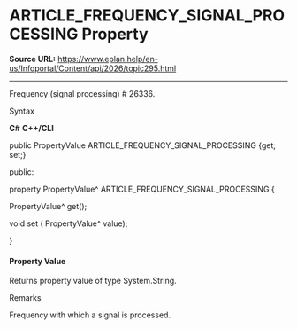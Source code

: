 # ARTICLE_FREQUENCY_SIGNAL_PROCESSING Property

**Source URL:** https://www.eplan.help/en-us/Infoportal/Content/api/2026/topic295.html

---

Frequency (signal processing) # 26336.

Syntax

**C#**
**C++/CLI**


public PropertyValue ARTICLE_FREQUENCY_SIGNAL_PROCESSING {get; set;}

public:

property PropertyValue^ ARTICLE_FREQUENCY_SIGNAL_PROCESSING {

   PropertyValue^ get();

   void set (    PropertyValue^ value);

}


#### Property Value

Returns property value of type System.String.

Remarks

Frequency with which a signal is processed.
